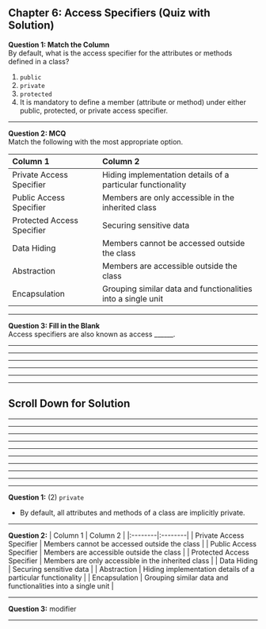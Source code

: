 ## Chapter 6: Access Specifiers (Quiz with Solution)     

__Question 1: Match the Column__     
By default, what is the access specifier for the attributes or methods defined in a class? 
1. `public`
2. `private`
3. `protected`
4. It is mandatory to define a member (attribute or method) under either public, protected, or private access specifier.

---- 
 
__Question 2: MCQ__     
Match the following with the most appropriate option. 

| Column 1 | Column 2 |
|:--------|:--------|
| Private Access Specifier | Hiding implementation details of a particular functionality |
| Public Access Specifier |  Members are only accessible in the inherited class |
| Protected Access Specifier |  Securing sensitive data |
| Data Hiding | Members cannot be accessed outside the class |
| Abstraction | Members are accessible outside the class |
| Encapsulation | Grouping similar data and functionalities into a single unit |  

---- 
 
__Question 3: Fill in the Blank__     
Access specifiers are also known as access ______. 

---- 
---- 
----
----
----
----

## Scroll Down for Solution 
----
----
----
----
----
----
----
----
----
----
__Question 1:__ (2) `private` 
- By default, all attributes and methods of a class are implicitly private. 

---- 
__Question 2:__ 
| Column 1 | Column 2 |
|:--------|:--------|
| Private Access Specifier | Members cannot be accessed outside the class |
| Public Access Specifier | Members are accessible outside the class |
| Protected Access Specifier | Members are only accessible in the inherited class |
| Data Hiding | Securing sensitive data |
| Abstraction | Hiding implementation details of a particular functionality |
| Encapsulation | Grouping similar data and functionalities into a single unit |  


---- 
__Question 3:__ modifier   

---- 
